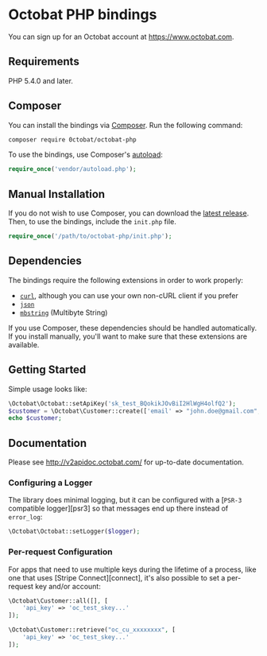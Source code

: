 # Octobat PHP bindings

You can sign up for an Octobat account at https://www.octobat.com.

## Requirements

PHP 5.4.0 and later.

## Composer

You can install the bindings via [Composer](http://getcomposer.org/). Run the following command:

```bash
composer require 0ctobat/octobat-php
```

To use the bindings, use Composer's [autoload](https://getcomposer.org/doc/01-basic-usage.md#autoloading):

```php
require_once('vendor/autoload.php');
```

## Manual Installation

If you do not wish to use Composer, you can download the [latest release](https://github.com/0ctobat/octobat-php/releases). Then, to use the bindings, include the `init.php` file.

```php
require_once('/path/to/octobat-php/init.php');
```

## Dependencies

The bindings require the following extensions in order to work properly:

- [`curl`](https://secure.php.net/manual/en/book.curl.php), although you can use your own non-cURL client if you prefer
- [`json`](https://secure.php.net/manual/en/book.json.php)
- [`mbstring`](https://secure.php.net/manual/en/book.mbstring.php) (Multibyte String)

If you use Composer, these dependencies should be handled automatically. If you install manually, you'll want to make sure that these extensions are available.

## Getting Started

Simple usage looks like:

```php
\Octobat\Octobat::setApiKey('sk_test_BQokikJOvBiI2HlWgH4olfQ2');
$customer = \Octobat\Customer::create(['email' => "john.doe@gmail.com", 'name' => 'John Doe', 'billing_address_country' => 'FR']);
echo $customer;
```

## Documentation

Please see http://v2apidoc.octobat.com/ for up-to-date documentation.


### Configuring a Logger

The library does minimal logging, but it can be configured
with a [`PSR-3` compatible logger][psr3] so that messages
end up there instead of `error_log`:

```php
\Octobat\Octobat::setLogger($logger);
```



### Per-request Configuration

For apps that need to use multiple keys during the lifetime of a process, like
one that uses [Stripe Connect][connect], it's also possible to set a
per-request key and/or account:

```php
\Octobat\Customer::all([], [
    'api_key' => 'oc_test_skey...'
]);

\Octobat\Customer::retrieve("oc_cu_xxxxxxxx", [
    'api_key' => 'oc_test_skey...'
]);
```
